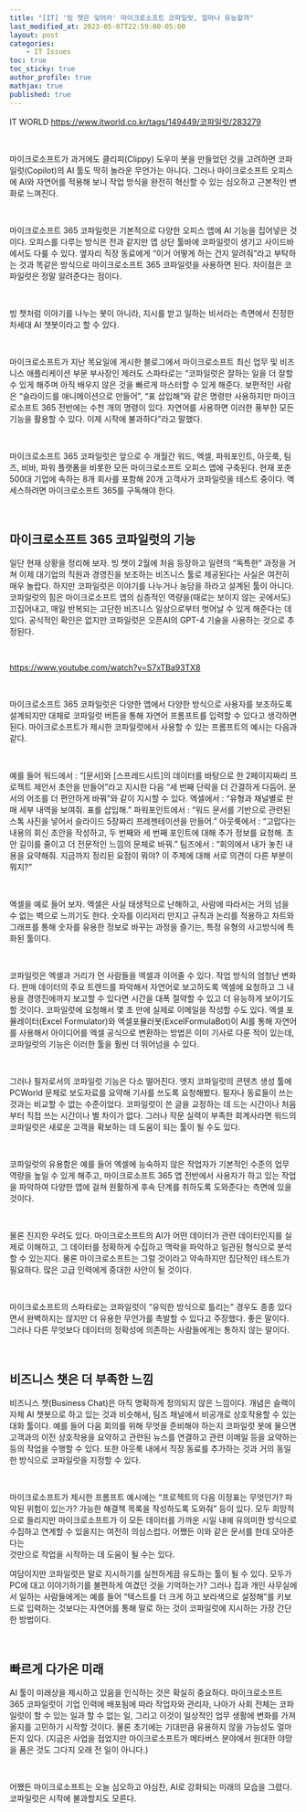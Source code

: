 ```yaml
---
title: "[IT] '빙 챗은 잊어라' 마이크로소프트 코파일럿, 얼마나 유능할까"
last_modified_at: 2023-05-07T22:59:00-05:00
layout: post
categories:
    - IT Issues
toc: true
toc_sticky: true
author_profile: true
mathjax: true
published: true
---
```


IT WORLD <https://www.itworld.co.kr/tags/149449/코파일럿/283279>

<br>

마이크로소프트가 과거에도 클리피(Clippy) 도우미 봇을 만들었던 것을 고려하면 코파일럿(Copilot)의 AI 툴도 딱히 놀라운 무언가는 아니다. 그러나 마이크로소프트 오피스에 AI와 자연어를 적용해 보니 작업 방식을 완전히 혁신할 수 있는 심오하고 근본적인 변화로 느껴진다.
 
<br>

마이크로소프트 365 코파일럿은 기본적으로 다양한 오피스 앱에 AI 기능을 집어넣은 것이다. 오피스를 다루는 방식은 전과 같지만 앱 상단 툴바에 코파일럿이 생기고 사이드바에서도 다룰 수 있다. 옆자리 직장 동료에게 “이거 어떻게 하는 건지 알려줘”라고 부탁하는 것과 똑같은 방식으로 마이크로소프트 365 코파일럿을 사용하면 된다. 차이점은 코파일럿은 정말 알려준다는 점이다.
 
<br>

빙 챗처럼 이야기를 나누는 봇이 아니라, 지시를 받고 일하는 비서라는 측면에서 진정한 차세대 AI 챗봇이라고 할 수 있다.
 
<br>

마이크로소프트가 지난 목요일에 게시한 블로그에서 마이크로소프트 최신 업무 및 비즈니스 애플리케이션 부문 부사장인 제러도 스파타로는 “코파일럿은 잘하는 일을 더 잘할 수 있게 해주며 아직 배우지 않은 것을 빠르게 마스터할 수 있게 해준다. 보편적인 사람은 “슬라이드를 애니메이션으로 만들어”, “표 삽입해”와 같은 명령만 사용하지만 마이크로소프트 365 전반에는 수천 개의 명령이 있다. 자연어를 사용하면 이러한 풍부한 모든 기능을 활용할 수 있다. 이제 시작에 불과하다”라고 말했다.

<br>

마이크로소프트 365 코파일럿은 앞으로 수 개월간 워드, 엑셀, 파워포인트, 아웃룩, 팀즈, 비바, 파워 플랫폼을 비롯한 모든 마이크로소프트 오피스 앱에 구축된다. 현재 포춘 500대 기업에 속하는 8개 회사를 포함해 20개 고객사가 코파일럿을 테스트 중이다. 액세스하려면 마이크로소프트 365를 구독해야 한다.

<br>

## 마이크로소프트 365 코파일럿의 기능

일단 현재 상황을 정리해 보자. 빙 챗이 2월에 처음 등장하고 일련의 “독특한” 과정을 거쳐 이제 대기업의 직원과 경영진을 보조하는 비즈니스 툴로 제공된다는 사실은 여전히 매우 놀랍다. 하지만 코파일럿은 이야기를 나누거나 농담을 하라고 설계된 툴이 아니다. 코파일럿의 힘은 마이크로소프트 앱의 심층적인 역량을(때로는 보이지 않는 곳에서도) 끄집어내고, 매일 반복되는 고단한 비즈니스 일상으로부터 벗어날 수 있게 해준다는 데 있다. 공식적인 확인은 없지만 코파일럿은 오픈AI의 GPT-4 기술을 사용하는 것으로 추정된다.

<br>

<https://www.youtube.com/watch?v=S7xTBa93TX8>

<br>

마이크로소프트 365 코파일럿은 다양한 앱에서 다양한 방식으로 사용자를 보조하도록 설계되지만 대체로 코파일럿 버튼을 통해 자연어 프롬프트를 입력할 수 있다고 생각하면 된다. 마이크로소프트가 제시한 코파일럿에서 사용할 수 있는 프롬프트의 예시는 다음과 같다.
 
<br>

예를 들어 워드에서 : “[문서]와 [스프레드시트]의 데이터를 바탕으로 한 2페이지짜리 프로젝트 제안서 초안을 만들어”라고 지시한 다음 “세 번째 단락을 더 간결하게 다듬어. 문서의 어조를 더 편안하게 바꿔”와 같이 지시할 수 있다.
엑셀에서 : “유형과 채널별로 판매 세부 내역을 보여줘. 표를 삽입해.”
파워포인트에서 : “워드 문서를 기반으로 관련된 스톡 사진을 넣어서 슬라이드 5장짜리 프레젠테이션을 만들어.”
아웃룩에서 : “고맙다는 내용의 회신 초안을 작성하고, 두 번째와 세 번째 포인트에 대해 추가 정보를 요청해. 초안 길이를 줄이고 더 전문적인 느낌의 문체로 바꿔.”
팀즈에서 : “회의에서 내가 놓친 내용을 요약해줘. 지금까지 정리된 요점이 뭐야? 이 주제에 대해 서로 의견이 다른 부분이 뭐지?”
 
<br>

엑셀을 예로 들어 보자. 엑셀은 사실 태생적으로 난해하고, 사람에 따라서는 거의 넘을 수 없는 벽으로 느끼기도 한다. 숫자를 이리저리 만지고 규칙과 논리를 적용하고 차트와 그래프를 통해 숫자를 유용한 정보로 바꾸는 과정을 즐기는, 특정 유형의 사고방식에 특화된 툴이다.
 
<br>

코파일럿은 엑셀과 거리가 먼 사람들을 엑셀과 이어줄 수 있다. 작업 방식의 엄청난 변화다. 판매 데이터의 주요 트렌드를 파악해서 자연어로 보고하도록 엑셀에 요청하고 그 내용을 경영진에까지 보고할 수 있다면 시간을 대폭 절약할 수 있고 더 유능하게 보이기도 할 것이다. 코파일럿에 요청해서 몇 초 만에 실제로 이메일을 작성할 수도 있다. 엑셀 포뮬레이터(Excel Formulator)와 엑셀포뮬러봇(ExcelFormulaBot)이 AI를 통해 자연어를 사용해서 아이디어를 엑셀 공식으로 변환하는 방법은 이미 기사로 다룬 적이 있는데, 코파일럿의 기능은 이러한 툴을 훨씬 더 뛰어넘을 수 있다.
 
<br>

그러나 필자로서의 코파일럿 기능은 다소 떨어진다. 엣지 코파일럿의 콘텐츠 생성 툴에 PCWorld 문체로 보도자료를 요약해 기사를 쓰도록 요청해봤다. 필자나 동료들이 쓰는 것과는 비교할 수 없는 수준이었다. 코파일럿이 쓴 글을 교정하는 데 드는 시간이나 처음부터 직접 쓰는 시간이나 별 차이가 없다. 그러나 작문 실력이 부족한 회계사라면 워드의 코파일럿은 새로운 고객을 확보하는 데 도움이 되는 툴이 될 수도 있다.

<br>

코파일럿의 유용함은 예를 들어 엑셀에 능숙하지 않은 작업자가 기본적인 수준의 업무 역량을 높일 수 있게 해주고, 마이크로소프트 365 앱 전반에서 사용자가 하고 있는 작업을 파악하여 다양한 앱에 걸쳐 원활하게 후속 단계를 취하도록 도와준다는 측면에 있을 것이다. 
 
<br>

물론 진지한 우려도 있다. 마이크로소프트의 AI가 어떤 데이터가 관련 데이터인지를 실제로 이해하고, 그 데이터를 정확하게 수집하고 맥락을 파악하고 일관된 형식으로 분석할 수 있는지다. 물론 마이크로소프트는 그럴 것이라고 약속하지만 집단적인 테스트가 필요하다. 많은 고급 인력에게 중대한 사안이 될 것이다.
 
<br>

마이크로소프트의 스파타로는 코파일럿이 “유익한 방식으로 틀리는” 경우도 종종 있다면서 완벽하지는 않지만 더 유용한 무언가를 촉발할 수 있다고 주장했다. 좋은 말이다. 그러나 다른 무엇보다 데이터의 정확성에 의존하는 사람들에게는 통하지 않는 말이다.
 
<br>

## 비즈니스 챗은 더 부족한 느낌

비즈니스 챗(Business Chat)은 아직 명확하게 정의되지 않은 느낌이다. 개념은 슬랙이 자체 AI 챗봇으로 하고 있는 것과 비슷해서, 팀즈 채널에서 비공개로 상호작용할 수 있는 대화 툴이다. 예를 들어 다음 회의를 위해 무엇을 준비해야 하는지 코파일럿 봇에 물으면 고객과의 이전 상호작용을 요약하고 관련된 뉴스를 연결하고 관련 이메일 등을 요약하는 등의 작업을 수행할 수 있다. 또한 아웃룩 내에서 직장 동료를 추가하는 것과 거의 동일한 방식으로 코파일럿을 지정할 수 있다.

<br>

마이크로소프트가 제시한 프롬프트 예시에는 “프로젝트의 다음 이정표는 무엇인가? 파악된 위험이 있는가? 가능한 해결책 목록을 작성하도록 도와줘” 등이 있다. 모두 희망적으로 들리지만 마이크로소프트가 이 모든 데이터를 가까운 시일 내에 유의미한 방식으로 수집하고 연계할 수 있을지는 여전히 의심스럽다. 어쨌든 이와 같은 문서를 한데 모아준다는 
<br>
것만으로 작업을 시작하는 데 도움이 될 수는 있다.
 
여담이지만 코파일럿은 말로 지시하기를 실천하게끔 유도하는 툴이 될 수 있다. 모두가 PC에 대고 이야기하기를 불편하게 여겼던 것을 기억하는가? 그러나 집과 개인 사무실에서 일하는 사람들에게는 예를 들어 “텍스트를 더 크게 하고 보라색으로 설정해”를 키보드로 입력하는 것보다는 자연어를 통해 말로 하는 것이 코파일럿에 지시하는 가장 간단한 방법이다.

<br>

## 빠르게 다가온 미래

AI 툴이 미래상을 제시하고 있음을 인식하는 것은 확실히 중요하다. 마이크로소프트 365 코파일럿이 기업 인력에 배포됨에 따라 작업자와 관리자, 나아가 사회 전체는 코파일럿이 할 수 있는 일과 할 수 없는 일, 그리고 이것이 일상적인 업무 생활에 변화를 가져올지를 고민하기 시작할 것이다. 물론 초기에는 기대만큼 유용하지 않을 가능성도 얼마든지 있다. (지금은 사업을 접었지만 마이크로소프트가 메타버스 분야에서 원대한 야망을 품은 것도 그다지 오래 전 일이 아니다.)
 
<br>

어쨌든 마이크로소프트는 오늘 심오하고 야심찬, AI로 강화되는 미래의 모습을 그렸다. 코파일럿은 시작에 불과할지도 모른다.
